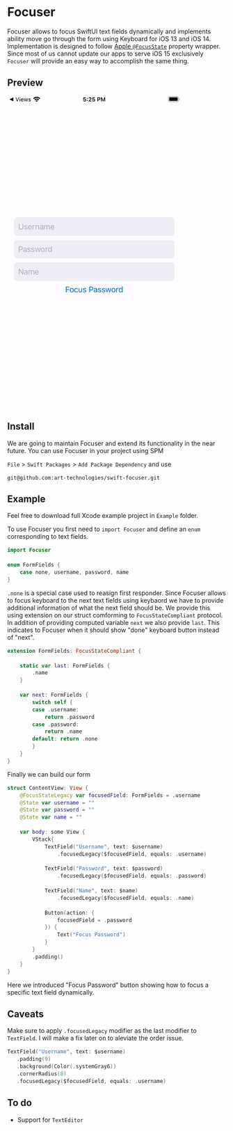 # Focuser

Focuser allows to focus SwiftUI text fields dynamically and implements ability move go through the form using Keyboard for iOS 13 and iOS 14. Implementation is designed to follow [Apple `@FocusState`](https://developer.apple.com/documentation/swiftui/focusstate) property wrapper. Since most of us cannot update our apps to serve iOS 15 exclusively `Focuser` will provide an easy way to accomplish the same thing.

## Preview

![Preview gif of Focuser](./public/preview.gif)

## Install

We are going to maintain Focuser and extend its functionality in the near future. You can use Focuser in your project using SPM

`File` > `Swift Packages` > `Add Package Dependency` and use

```
git@github.com:art-technologies/swift-focuser.git
```

## Example

Feel free to download full Xcode example project in `Example` folder.

To use Focuser you first need to `import Focuser` and define an `enum` corresponding to text fields.

```swift
import Focuser

enum FormFields {
    case none, username, password, name
}
```

`.none` is a special case used to reasign first responder. Since Focuser allows to focus keyboard to the next text fields using keybaord we have to provide additional information of what the next field should be. We provide this using extension on our struct comforming to `FocusStateCompliant` protocol. In addition of providing computed variable `next` we also provide `last`. This indicates to Focuser when it should show "done" keyboard button instead of "next".

```swift
extension FormFields: FocusStateCompliant {

    static var last: FormFields {
        .name
    }

    var next: FormFields {
        switch self {
        case .username:
            return .password
        case .password:
            return .name
        default: return .none
        }
    }
}
```

Finally we can build our form

```swift
struct ContentView: View {
    @FocusStateLegacy var focusedField: FormFields = .username
    @State var username = ""
    @State var password = ""
    @State var name = ""

    var body: some View {
        VStack{
            TextField("Username", text: $username)
                .focusedLegacy($focusedField, equals: .username)

            TextField("Password", text: $password)
                .focusedLegacy($focusedField, equals: .password)

            TextField("Name", text: $name)
                .focusedLegacy($focusedField, equals: .name)

            Button(action: {
                focusedField = .password
            }) {
                Text("Focus Password")
            }
        }
        .padding()
    }
}
```

Here we introduced "Focus Password" button showing how to focus a specific text field dynamically.

## Caveats

Make sure to apply `.focusedLegacy` modifier as the last modifier to `TextField`. I will make a fix later on to aleviate the order issue.

```swift
TextField("Username", text: $username)
   .padding(9)
   .background(Color(.systemGray6))
   .cornerRadius(8)
   .focusedLegacy($focusedField, equals: .username)
```

## To do

- Support for `TextEditor`
